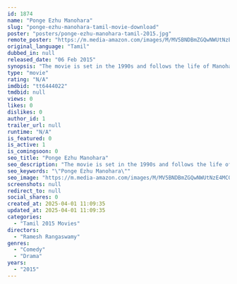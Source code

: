 ```yaml
---
id: 1874
name: "Ponge Ezhu Manohara"
slug: "ponge-ezhu-manohara-tamil-movie-download"
poster: "posters/ponge-ezhu-manohara-tamil-2015.jpg"
remote_poster: "https://m.media-amazon.com/images/M/MV5BNDBmZGQwNWUtNzE4MC00MTBmLWFjMmYtMGU0Y2E0MThkYTQ2XkEyXkFqcGdeQXVyMTU3NDgzNzM4._V1_SX300.jpg"
original_language: "Tamil"
dubbed_in: null
released_date: "06 Feb 2015"
synopsis: "The movie is set in the 1990s and follows the life of Manoharan, who is a milk vendor. Due to a tragic turn of events, Manoharan puts his whole family at risk, almost becoming an orphan in the process. This is when he comes to kno..."
type: "movie"
rating: "N/A"
imdbid: "tt6444022"
tmdbid: null
views: 0
likes: 0
dislikes: 0
author_id: 1
trailer_url: null
runtime: "N/A"
is_featured: 0
is_active: 1
is_comingsoon: 0
seo_title: "Ponge Ezhu Manohara"
seo_description: "The movie is set in the 1990s and follows the life of Manoharan, who is a milk vendor. Due to a tragic turn of events, Manoharan puts his whole family at risk, almost becoming an orphan in the process. This is when he comes to kno..."
seo_keywords: "\"Ponge Ezhu Manohara\""
seo_image: "https://m.media-amazon.com/images/M/MV5BNDBmZGQwNWUtNzE4MC00MTBmLWFjMmYtMGU0Y2E0MThkYTQ2XkEyXkFqcGdeQXVyMTU3NDgzNzM4._V1_SX300.jpg"
screenshots: null
redirect_to: null
social_shares: 0
created_at: 2025-04-01 11:09:35
updated_at: 2025-04-01 11:09:35
categories:
  - "Tamil 2015 Movies"
directors:
  - "Ramesh Rangaswamy"
genres:
  - "Comedy"
  - "Drama"
years:
  - "2015"
---
```

